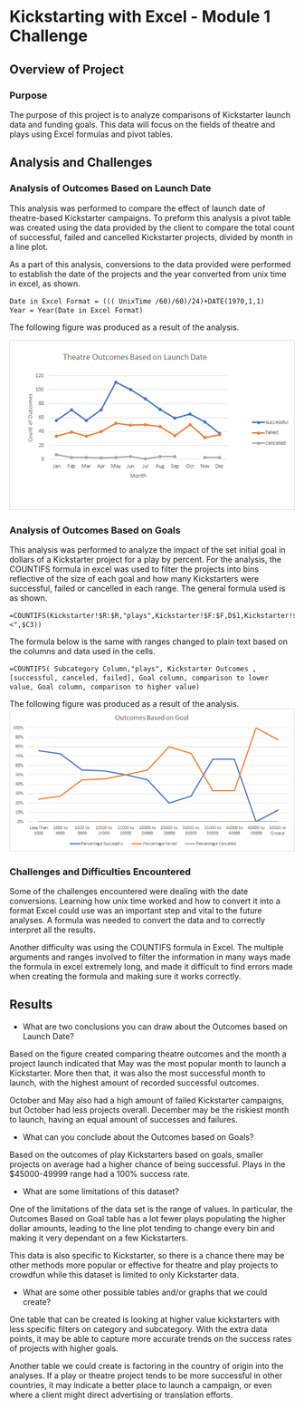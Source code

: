 # Kickstarting with Excel  - Module 1 Challenge

## Overview of Project
### Purpose

The purpose of this project is to analyze comparisons of Kickstarter launch data and funding goals. This data will focus on the fields of theatre and plays using Excel formulas and pivot tables.

## Analysis and Challenges
### Analysis of Outcomes Based on Launch Date

This analysis was performed to compare the effect of launch date of theatre-based Kickstarter campaigns. To preform this analysis a pivot table was created using the data provided by the client to compare the total count of successful, failed and cancelled Kickstarter projects, divided by month in a line plot. 

As a part of this analysis, conversions to the data provided were performed to establish the date of the projects and the year converted from unix time in excel, as shown.

```
Date in Excel Format = ((( UnixTime /60)/60)/24)+DATE(1970,1,1)
Year = Year(Date in Excel Format)
```

The following figure was produced as a result of the analysis.

![Theatre Outcomes vs Launch, sorted by month.](Resources/Theatre_Outcomes_vs_Launch.png)

### Analysis of Outcomes Based on Goals

This analysis was performed to analyze the impact of the set initial goal in dollars of a Kickstarter project for a play by percent. For the analysis, the COUNTIFS formula in excel was used to filter the projects into bins reflective of the size of each goal and how many Kickstarters were successful, failed or cancelled in each range. The general formula used is as shown.

```
=COUNTIFS(Kickstarter!$R:$R,"plays",Kickstarter!$F:$F,D$1,Kickstarter!$D:$D,CONCAT(">=",$B3),Kickstarter!$D:$D,CONCAT("<",$C3))
```

The formula below is the same with ranges changed to plain text based on the columns and data used in the cells.

```
=COUNTIFS( Subcategory Column,"plays", Kickstarter Outcomes , [successful, canceled, failed], Goal column, comparison to lower value, Goal column, comparison to higher value)
```

The following figure was produced as a result of the analysis.
![Theatre Outcomes vs Launch, sorted by month.](Resources/Outcomes_vs_Goals.png)

### Challenges and Difficulties Encountered

Some of the challenges encountered were dealing with the date conversions. Learning how unix time worked and how to convert it into a format Excel could use was an important step and vital to the future analyses. A formula was needed to convert the data and to correctly interpret all the results.

Another difficulty was using the COUNTIFS formula in Excel. The multiple arguments and ranges involved to filter the information in many ways made the formula in excel extremely long, and made it difficult to find errors made when creating the formula and making sure it works correctly.

## Results

- What are two conclusions you can draw about the Outcomes based on Launch Date?

Based on the figure created comparing theatre outcomes and the month a project launch indicated that May was the most popular month to launch a Kickstarter. More then that, it was also the most successful month to launch, with the highest amount of recorded successful outcomes.

October and May also had a high amount of failed Kickstarter campaigns, but October had less projects overall. December may be the riskiest month to launch, having an equal amount of successes and failures.

- What can you conclude about the Outcomes based on Goals?

Based on the outcomes of play Kickstarters based on goals, smaller projects on average had a higher chance of being successful. Plays in the $45000-49999 range had a 100% success rate.

- What are some limitations of this dataset?

One of the limitations of the data set is the range of values. In particular, the Outcomes Based on Goal table has a lot fewer plays populating the higher dollar amounts, leading to the line plot tending to change every bin and making it very dependant on a few Kickstarters.

This data is also specific to Kickstarter, so there is a chance there may be other methods more popular or effective for theatre and play projects to crowdfun while this dataset is limited to only Kickstarter data.

- What are some other possible tables and/or graphs that we could create?

One table that can be created is looking at higher value kickstarters with less specific filters on category and subcategory. With the extra data points, it may be able to capture more accurate trends on the success rates of projects with higher goals.

Another table we could create is factoring in the country of origin into the analyses. If a play or theatre project tends to be more successful in other countries, it may indicate a better place to launch a campaign, or even where a client might direct advertising or translation efforts.